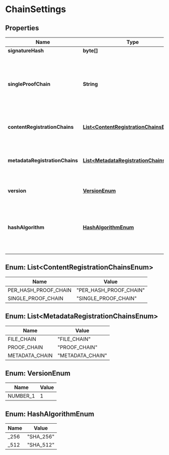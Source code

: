 
# ChainSettings

## Properties
Name | Type | Description | Notes
------------ | ------------- | ------------- | -------------
**signatureHash** | **byte[]** |  | 
**singleProofChain** | **String** | The proof chain id linked to the current configuration. This is a shared proof chain for all registrations |  [optional]
**contentRegistrationChains** | [**List&lt;ContentRegistrationChainsEnum&gt;**](#List&lt;ContentRegistrationChainsEnum&gt;) | A set of content registration targets |  [optional]
**metadataRegistrationChains** | [**List&lt;MetadataRegistrationChainsEnum&gt;**](#List&lt;MetadataRegistrationChainsEnum&gt;) | A set of metadata registration targets (not in use currently) |  [optional]
**version** | [**VersionEnum**](#VersionEnum) | The settings version (only 1 for now) | 
**hashAlgorithm** | [**HashAlgorithmEnum**](#HashAlgorithmEnum) | The hashing method used for the content. We always return and expect the hash in HEX form |  [optional]


<a name="List<ContentRegistrationChainsEnum>"></a>
## Enum: List&lt;ContentRegistrationChainsEnum&gt;
Name | Value
---- | -----
PER_HASH_PROOF_CHAIN | &quot;PER_HASH_PROOF_CHAIN&quot;
SINGLE_PROOF_CHAIN | &quot;SINGLE_PROOF_CHAIN&quot;


<a name="List<MetadataRegistrationChainsEnum>"></a>
## Enum: List&lt;MetadataRegistrationChainsEnum&gt;
Name | Value
---- | -----
FILE_CHAIN | &quot;FILE_CHAIN&quot;
PROOF_CHAIN | &quot;PROOF_CHAIN&quot;
METADATA_CHAIN | &quot;METADATA_CHAIN&quot;


<a name="VersionEnum"></a>
## Enum: VersionEnum
Name | Value
---- | -----
NUMBER_1 | 1


<a name="HashAlgorithmEnum"></a>
## Enum: HashAlgorithmEnum
Name | Value
---- | -----
_256 | &quot;SHA_256&quot;
_512 | &quot;SHA_512&quot;



